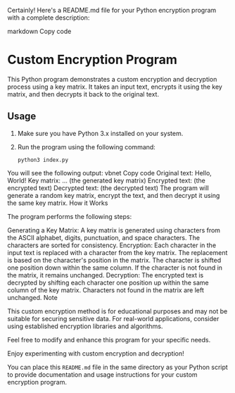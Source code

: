 Certainly! Here's a README.md file for your Python encryption program with a complete description:

markdown
Copy code
# Custom Encryption Program

This Python program demonstrates a custom encryption and decryption process using a key matrix. It takes an input text, encrypts it using the key matrix, and then decrypts it back to the original text.

## Usage

1. Make sure you have Python 3.x installed on your system.

2. Run the program using the following command:

   ```shell
   python3 index.py
You will see the following output:
vbnet
Copy code
Original text: Hello, World!
Key matrix:
... (the generated key matrix)
Encrypted text: (the encrypted text)
Decrypted text: (the decrypted text)
The program will generate a random key matrix, encrypt the text, and then decrypt it using the same key matrix.
How it Works

The program performs the following steps:

Generating a Key Matrix: A key matrix is generated using characters from the ASCII alphabet, digits, punctuation, and space characters. The characters are sorted for consistency.
Encryption: Each character in the input text is replaced with a character from the key matrix. The replacement is based on the character's position in the matrix. The character is shifted one position down within the same column. If the character is not found in the matrix, it remains unchanged.
Decryption: The encrypted text is decrypted by shifting each character one position up within the same column of the key matrix. Characters not found in the matrix are left unchanged.
Note

This custom encryption method is for educational purposes and may not be suitable for securing sensitive data. For real-world applications, consider using established encryption libraries and algorithms.

Feel free to modify and enhance this program for your specific needs.

Enjoy experimenting with custom encryption and decryption!


You can place this `README.md` file in the same directory as your Python script to provide documentation and usage instructions for your custom encryption program.
